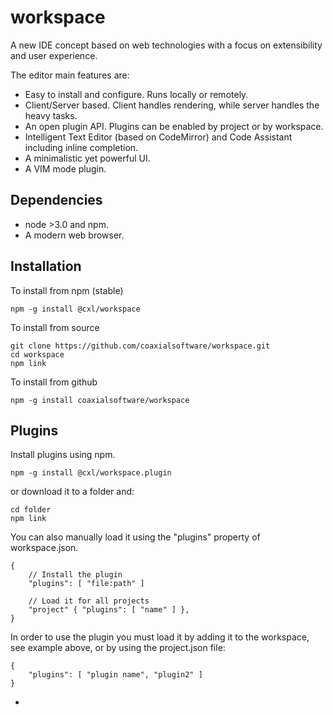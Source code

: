 
workspace
=========

A new IDE concept based on web technologies with a focus on
extensibility and user experience.

The editor main features are:

- Easy to install and configure. Runs locally or remotely.
- Client/Server based. Client handles rendering, while server handles the heavy tasks.
- An open plugin API. Plugins can be enabled by project or by workspace.
- Intelligent Text Editor (based on CodeMirror) and Code Assistant including inline completion.
- A minimalistic yet powerful UI.
- A VIM mode plugin.

Dependencies
------------

- node >3.0 and npm.
- A modern web browser.

Installation
------------

To install from npm (stable)

	npm -g install @cxl/workspace

To install from source

	git clone https://github.com/coaxialsoftware/workspace.git
	cd workspace
	npm link
	
To install from github

	npm -g install coaxialsoftware/workspace
	
Plugins
-------

Install plugins using npm.

	npm -g install @cxl/workspace.plugin
	
or download it to a folder and:

	cd folder
	npm link
	
You can also manually load it using the "plugins"
property of workspace.json.

	{
		// Install the plugin
		"plugins": [ "file:path" ]
		
		// Load it for all projects
		"project" { "plugins": [ "name" ] },
	}
	
In order to use the plugin you must load it by adding it to the workspace, see example above,
or by using the project.json file:
	
	{
		"plugins": [ "plugin name", "plugin2" ]
	}

- 